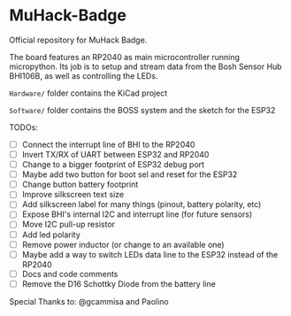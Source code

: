 # MuHack-Badge
Official repository for MuHack Badge.

The board features an RP2040 as main microcontroller running micropython.
Its job is to setup and stream data from the Bosh Sensor Hub BHI106B, as well as controlling the LEDs.

```Hardware/``` folder contains the KiCad project

```Software/``` folder contains the BOSS system and the sketch for the ESP32

TODOs:
 - [ ] Connect the interrupt line of BHI to the RP2040
 - [ ] Invert TX/RX of UART between ESP32 and RP2040
 - [ ] Change to a bigger footprint of ESP32 debug port
 - [ ] Maybe add two button for boot sel and reset for the ESP32
 - [ ] Change button battery footprint
 - [ ] Improve silkscreen text size
 - [ ] Add silkscreen label for many things (pinout, battery polarity, etc)
 - [ ] Expose BHI's internal I2C and interrupt line (for future sensors)
 - [ ] Move I2C pull-up resistor
 - [ ] Add led polarity
 - [ ] Remove power inductor (or change to an available one)
 - [ ] Maybe add a way to switch LEDs data line to the ESP32 instead of the RP2040
 - [ ] Docs and code comments
 - [ ] Remove the D16 Schottky Diode from the battery line
 
 Special Thanks to:
 @gcammisa and Paolino
